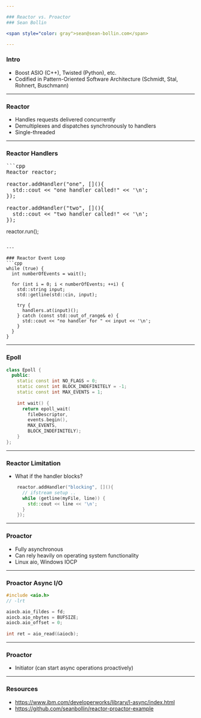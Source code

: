```yaml
---

### Reactor vs. Proactor
### Sean Bollin 

<span style="color: gray">sean@sean-bollin.com</span>

---
```


### Intro

  - Boost ASIO (C++), Twisted (Python), etc.
  - Codified in Pattern-Oriented Software Architecture (Schmidt, Stal, Rohnert, Buschmann)

---

### Reactor

  - Handles requests delivered concurrently
  - Demultiplexes and dispatches synchronously to handlers
  - Single-threaded

---

### Reactor Handlers
<pre>
```cpp
Reactor reactor;

reactor.addHandler("one", [](){
  std::cout << "one handler called!" << '\n';
});

reactor.addHandler("two", [](){
  std::cout << "two handler called!" << '\n';
});
</pre>
reactor.run();
```

---

### Reactor Event Loop
```cpp
while (true) {
  int numberOfEvents = wait();

  for (int i = 0; i < numberOfEvents; ++i) {
    std::string input;
    std::getline(std::cin, input);

    try {
      handlers.at(input)();
    } catch (const std::out_of_range& e) {
      std::cout << "no handler for " << input << '\n';
    }
  }
} 
```
---

### Epoll

```cpp
class Epoll {
  public:
    static const int NO_FLAGS = 0;
    static const int BLOCK_INDEFINITELY = -1;
    static const int MAX_EVENTS = 1;
 
    int wait() {
      return epoll_wait(
        fileDescriptor,
        events.begin(),
        MAX_EVENTS,
        BLOCK_INDEFINITELY);
    }
};
```

---

### Reactor Limitation

  - What if the handler blocks?

```cpp
    reactor.addHandler("blocking", [](){
      // ifstream setup ..
      while (getline(myFile, line)) {
        std::cout << line << '\n';
      }
    });
```

---

### Proactor

  - Fully asynchronous
  - Can rely heavily on operating system functionality
  - Linux aio, Windows IOCP

---

### Proactor Async I/O

```cpp
#include <aio.h>
// -lrt 

aiocb.aio_fildes = fd;
aiocb.aio_nbytes = BUFSIZE;
aiocb.aio_offset = 0;
 
int ret = aio_read(&aiocb);
```

---

### Proactor

  - Initiator (can start async operations proactively)

---

### Resources
  
  - https://www.ibm.com/developerworks/library/l-async/index.html
  - https://github.com/seanbollin/reactor-proactor-example
